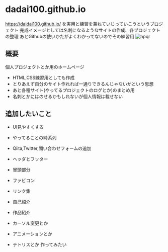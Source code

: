 ﻿# dadai100.github.io
 
 https://daidai100.github.io/
 を実用と練習を兼ねていじっていこうというプロジェクト
 完成イメージとしては名刺になるようなサイトの作成、各プロジェクトの整理
 あとGithubの使いかたがよくわかってないのでその練習用
 ![hpqr](https://github.com/daidai100/daidai100.github.io/assets/79584659/b0b83c6f-3936-4f8f-b34f-77f3dd767fde)

## 概要
個人プロジェクトとか用のホームページ

- HTML,CSS練習用としても作成
- とりあえず自分のサイト作れれば一通りできるんじゃないかという思想
- あと各種サイト(やってるプロジェクトのログとか)のまとめ用
- 名刺とかにはのせるかもしれないが個人情報は載せない


## 追加したいこと 

- UI見やすくする
- やってることの時系列
- Qiita,Twitter,問い合わせフォームの追加

- ヘッダとフッター
- 冒頭部分
- ファビコン
- リンク集
- 自己紹介
- 作品紹介

- カーソル変更とか
- アニメーションとか
- テトリスとか
作ってみたい


